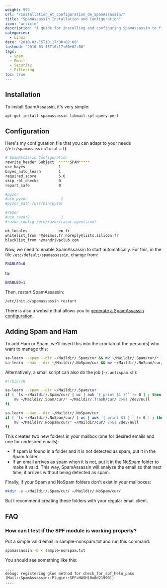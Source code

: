 ```yaml
---
weight: 999
url: "/Installation_et_configuration_de_SpamAssassin/"
title: "SpamAssassin Installation and Configuration"
icon: "article"
description: "A guide for installing and configuring SpamAssassin to filter spam emails, including adding Spam and Ham messages for training the system."
categories: 
  - Linux
date: "2010-03-15T10:17:00+02:00"
lastmod: "2010-03-15T10:17:00+02:00"
tags:
  - Spam
  - Email
  - Security
  - Filtering
toc: true
---
```


## Installation

To install SpamAssassin, it's very simple:

```bash
apt-get install spamassassin libmail-spf-query-perl
```

## Configuration

Here's my configuration file that you can adapt to your needs (`/etc/spamassassin/local.cf`):

```bash
# SpamAssassin Configuration
rewrite_header Subject  *****SPAM*****
use_bayes               1
bayes_auto_learn        1
required_score          5.0
skip_rbl_checks         0
report_safe             0

#pyzor
#use_pyzor               1
#pyzor_path /usr/bin/pyzor

#razor
#use_razor2              1
#razor_config /etc/razor/razor-agent.conf

ok_locales              en fr
whitelist_from *@deimos.fr noreply@lists.silicon.fr
blacklist_from *@mandrivaclub.com
```

Now, we need to enable SpamAssassin to start automatically. For this, in the file `/etc/default/spamassassin`, change from:

```bash
ENABLED=0
```

to:

```bash
ENABLED=1
```

Then, restart SpamAssassin:

```bash
/etc/init.d/spamassassin restart
```

There is also a website that allows you to [generate a SpamAssassin configuration](https://www.yrex.com/spam/spamconfig.php).

## Adding Spam and Ham

To add Ham or Spam, we'll insert this into the crontab of the person(s) who want to manage this:

```bash
sa-learn --spam --dir ~/Maildir/.Spam/cur && mv ~/Maildir/.Spam/cur/* ~/Maildir/.Trash/cur/
sa-learn --ham --dir ~/Maildir/.NoSpam/cur && mv ~/Maildir/.NoSpam/cur/* ~/Maildir/cur/
```

Alternatively, a small script can also do the job (`~/.antispam.sh`):

```bash
#!/bin/sh

sa-learn --spam --dir ~/Maildir/.Spam/cur
if [ `ls ~/Maildir/.Spam/cur/ | wc | awk '{ print $1 }'` != 0 ] ; then
	mv ~/Maildir/.Spam/cur/* ~/Maildir/.Trash/cur/ 2>&1 /dev/null
fi

sa-learn --ham --dir ~/Maildir/.NoSpam/cur
if [ `ls ~/Maildir/.NoSpam/cur/ | wc | awk '{ print $1 }'` != 0 ] ; then
	mv ~/Maildir/.NoSpam/cur/* ~/Maildir/cur/ 2>&1 /dev/null
fi
```

This creates two new folders in your mailbox (one for desired emails and one for undesired emails):

- If spam is found in a folder and it is not detected as spam, put it in the Spam folder.
- If an email arrives as spam when it is not, put it in the NoSpam folder to make it valid. This way, SpamAssassin will analyze the email so that next time, it arrives without being detected as spam.

Finally, if your Spam and NoSpam folders don't exist in your mailboxes:

```bash
mkdir -p ~/Maildir/.Spam/cur/ ~/Maildir/.NoSpam/cur/
```

But I recommend creating these folders with your regular email client.

## FAQ

### How can I test if the SPF module is working properly?

Put a simple valid email in sample-nonspam.txt and run this command:

```bash
spamassassin -D < sample-nonspam.txt
```

You should see something like this:

```
....
debug: registering glue method for check_for_spf_helo_pass
(Mail::SpamAssassin::Plugin::SPF=HASH(0x8d21990))
....
```